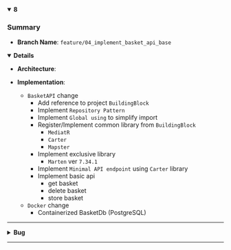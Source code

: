<details open>
<summary id="8"><strong>8</strong></summary>

### Summary
- **Branch Name**: `feature/04_implement_basket_api_base`

<details open>
<summary><strong>Details</strong></summary>

- **Architecture**:

- **Implementation**:
    - `BasketAPI` change
        - Add reference to project `BuildingBlock`
        - Implement `Repository Pattern`
        - Implement `Global using` to simplify import 
        - Register/Implement common library from `BuildingBlock`
            - `MediatR`
            - `Carter`
            - `Mapster`
        - Implement exclusive library
            - `Marten` ver `7.34.1`
        - Implement `Minimal API endpoint` using `Carter` library 
        - Implement basic api
            - get basket
            - delete basket
            - store basket
    - `Docker` change
        - Containerized BasketDb (PostgreSQL)

---
</details>

<details>
<summary><strong>Bug</strong></summary>

**Bug 1**: Can find basketDb because of capital letter when naming
- Solution: you have to find every find that contain the old connection name include the `Non-solution items` and clean and rebuild the solution and maybe delete the old image and volume in docker
  - ![alt text](img\8\image.png)
  - ![alt text](img\8\image-1.png)
  - ![alt text](img\8\image-2.png)

</details>
</details>

---